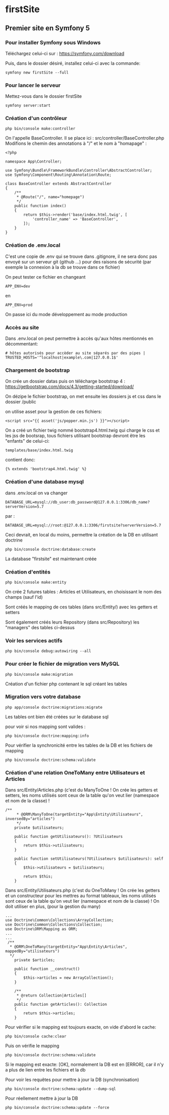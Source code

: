 # firstSite
## Premier site en Symfony 5
### Pour installer Symfony sous Windows
Téléchargez celui-ci sur :
https://symfony.com/download

Puis, dans le dossier désiré, installez celui-ci avec la commande:

    symfony new firstSite --full
### Pour lancer le serveur
Mettez-vous dans le dossier firstSite

    symfony server:start 
### Création d'un contrôleur


    php bin/console make:controller

On l'appelle BaseController. Il se place ici : src/controller/BaseController.php
Modifions le chemin des annotations à "/" et le nom à "homapage" :

    <?php
    
    namespace App\Controller;
    
    use Symfony\Bundle\FrameworkBundle\Controller\AbstractController;
    use Symfony\Component\Routing\Annotation\Route;
    
    class BaseController extends AbstractController
    {
        /**
         * @Route("/", name="homepage")
         */
        public function index()
        {
            return $this->render('base/index.html.twig', [
                'controller_name' => 'BaseController',
            ]);
        }
    }
### Création de .env.local
C'est une copie de .env qui se trouve dans .gitignore, il ne sera donc pas envoyé sur un serveur git (github ...) pour des raisons de sécurité (par exemple la connexion à la db se trouve dans ce fichier)    

On peut tester ce fichier en changeant

    APP_ENV=dev
en

    APP_ENV=prod    
On passe ici du mode développement au mode production

### Accès au site
Dans .env.local on peut permettre à accès qu'aux hôtes mentionnés en décommentant:

    # hôtes autorisés pour accèder au site séparés par des pipes |
    TRUSTED_HOSTS='^localhost|example\.com|127.0.0.1$'    
    
### Chargement de bootstrap
On crée un dossier datas puis on télécharge bootstrap 4 : https://getbootstrap.com/docs/4.3/getting-started/download/

On dézipe le fichier bootstrap, on met ensuite les dossiers js et css dans le dossier /public

on utilise asset pour la gestion de ces fichiers:

    <script src="{{ asset('js/popper.min.js') }}"></script>    
    
On a créé un fichier twig nommé bootstrap4.html.twig qui charge le css et les jss de bootsrap, tous fichiers utilisant bootstrap devront être les "enfants" de celui-ci: 

    templates/base/index.html.twig
contient donc:

    {% extends 'bootstrap4.html.twig' %}
### Création d'une database mysql
dans .env.local on va changer

    DATABASE_URL=mysql://db_user:db_password@127.0.0.1:3306/db_name?serverVersion=5.7
par :

    DATABASE_URL=mysql://root:@127.0.0.1:3306/firstsite?serverVersion=5.7   
Ceci devrait, en local du moins, permettre la création de la DB en utilisant doctrine

    php bin/console doctrine:database:create
La database "firstsite" est maintenant créée    
### Création d'entités

    php bin/console make:entity    
    
On crée 2 futures tables : Articles et Utilisateurs, en choisissant le nom des champs (sauf l'id)

Sont créés le mapping de ces tables (dans src/Entity/) avec les getters et setters

Sont également créés leurs Repository (dans src/Repository) les "managers" des tables ci-dessus
### Voir les services actifs

    php bin/console debug:autowiring --all
### Pour créer le fichier de migration vers MySQL

    php bin/console make:migration
Création d'un fichier php contenant le sql créant les tables        
### Migration vers votre database

    php app/console doctrine:migrations:migrate
Les tables ont bien été créées sur le database sql

pour voir si nos mapping sont valides :

    php bin/console doctrine:mapping:info
    
Pour vérifier la synchronicité entre les tables de la DB et les fichiers de mapping

    php bin/console doctrine:schema:validate
    
### Création d'une relation OneToMany entre Utilisateurs et Articles

Dans src/Entity/Articles.php (c'est du ManyToOne ! On crée les getters et setters, les noms utilisés sont ceux de la table qu'on veut lier (namespace et nom de la classe) !

    /**
         * @ORM\ManyToOne(targetEntity="App\Entity\Utilisateurs", inversedBy="articles")
         */
        private $utilisateurs;
    
        public function getUtilisateurs(): ?Utilisateurs
        {
            return $this->utilisateurs;
        }
    
        public function setUtilisateurs(?Utilisateurs $utilisateurs): self
        {
            $this->utilisateurs = $utilisateurs;
    
            return $this;
        }            
Dans src/Entity/Utilisateurs.php (c'est du OneToMany ! On crée les getters et un constructeur pour les mettres au format tableaux, les noms utilisés sont ceux de la table qu'on veut lier (namespace et nom de la classe) ! On doit utiliser en plus, (pour la gestion du many)     

    ...
    use Doctrine\Common\Collections\ArrayCollection;
    use Doctrine\Common\Collections\Collection;
    use Doctrine\ORM\Mapping as ORM;
    ... 
    ...
     /**
      * @ORM\OneToMany(targetEntity="App\Entity\Articles", mappedBy="utilisateurs")
      */
        private $articles;
    
        public function __construct()
        {
            $this->articles = new ArrayCollection();
        }
    
        /**
         * @return Collection|Articles[]
         */
        public function getArticles(): Collection
        {
            return $this->articles;
        }
Pour vérifier si le mapping est toujours exacte, on vide d'abord le cache:

    php bin/console cache:clear
Puis on vérifie le mapping

    php bin/console doctrine:schema:validate

Si le mapping est exacte: [OK], normalement la DB est en [ERROR], car il n'y a plus de lien entre les fichiers et la db

Pour voir les requêtes pour mettre à jour la DB (synchronisation)

    php bin/console doctrine:schema:update --dump-sql
    
Pour réellement mettre à jour la DB

    php bin/console doctrine:schema:update --force
                    